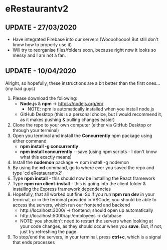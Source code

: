 # eRestaurantv2

## UPDATE - 27/03/2020
- Have integrated Firebase into our servers (Woooohoooo! But still don't know how to properly use it)
- Will try to reorganise files/folders soon, because right now it looks so messy and I am not a fan.
 
## UPDATE - 10/04/2020
Alright, so hopefully, these instructions are a bit better than the first ones... (my bad guys)

1. Please download the following:
   - __Node.js__ & __npm__ -> https://nodejs.org/en/
      - NOTE: npm is automatically installed when you install node.js
   - GitHub Desktop (this is a personal choice, but I would recommend it, as it makes pushing & pulling changes easier)
2. Clone the repo to your own computer (either via GitHub Desktop or through your terminal)
3. Open you terminal and install the __Concurrently__ npm package using either command
   - **npm install -g concurrently**
   - **npm install concurrently** --save (using npm scripts - I don't know what this exactly means)
4. Install the __nodemon__ package -> npm install -g nodemon
4. By using the **cd** command, go to where ever you saved the repo and type 'cd eRestaurantv2'
5. Type **npm install** - this should now be installing the React framework
6. Type **npm run client-install** - this is going into the client folder & installing the Express framework dependencies
7. Hopefully, that all worked out fine. So if you run **npm run dev** in your terminal, or in the terminal provided in VSCode, 
   you should be able to access the servers, which run our frontend and backend
   - http://localhost:3000/ -> frontend; should open up automatically
   - http://localhost:5000/api/employees -> database
   - NOTE: you shouldn't need to restart the servers when looking at your code changes, as they should occur when you **save**.
     But, if not, just try refreshing the page. 
8. To stop/end the servers, in your terminal, press **ctrl+c**, which is a signal that ends processes
